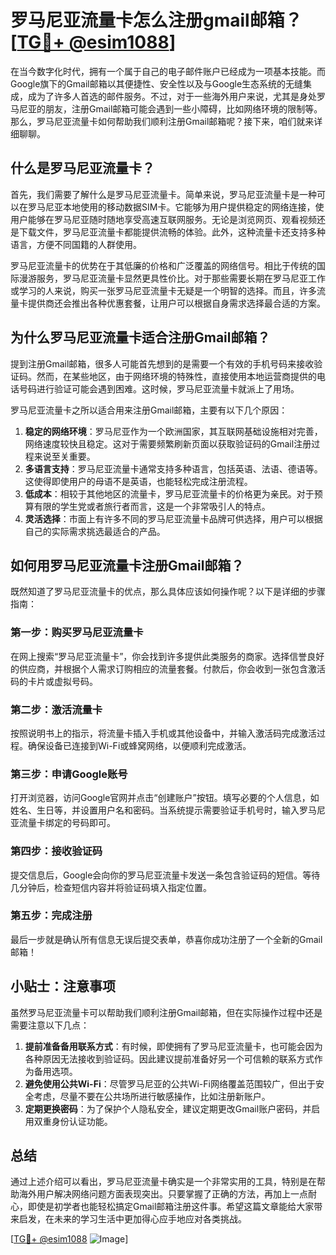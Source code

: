 # 罗马尼亚流量卡怎么注册gmail邮箱？[[TG💪+ @esim1088](https://t.me/s/esim1088)]

在当今数字化时代，拥有一个属于自己的电子邮件账户已经成为一项基本技能。而Google旗下的Gmail邮箱以其便捷性、安全性以及与Google生态系统的无缝集成，成为了许多人首选的邮件服务。不过，对于一些海外用户来说，尤其是身处罗马尼亚的朋友，注册Gmail邮箱可能会遇到一些小障碍，比如网络环境的限制等。那么，罗马尼亚流量卡如何帮助我们顺利注册Gmail邮箱呢？接下来，咱们就来详细聊聊。

## 什么是罗马尼亚流量卡？

首先，我们需要了解什么是罗马尼亚流量卡。简单来说，罗马尼亚流量卡是一种可以在罗马尼亚本地使用的移动数据SIM卡。它能够为用户提供稳定的网络连接，使用户能够在罗马尼亚随时随地享受高速互联网服务。无论是浏览网页、观看视频还是下载文件，罗马尼亚流量卡都能提供流畅的体验。此外，这种流量卡还支持多种语言，方便不同国籍的人群使用。

罗马尼亚流量卡的优势在于其低廉的价格和广泛覆盖的网络信号。相比于传统的国际漫游服务，罗马尼亚流量卡显然更具性价比。对于那些需要长期在罗马尼亚工作或学习的人来说，购买一张罗马尼亚流量卡无疑是一个明智的选择。而且，许多流量卡提供商还会推出各种优惠套餐，让用户可以根据自身需求选择最合适的方案。

## 为什么罗马尼亚流量卡适合注册Gmail邮箱？

提到注册Gmail邮箱，很多人可能首先想到的是需要一个有效的手机号码来接收验证码。然而，在某些地区，由于网络环境的特殊性，直接使用本地运营商提供的电话号码进行验证可能会遇到困难。这时候，罗马尼亚流量卡就派上了用场。

罗马尼亚流量卡之所以适合用来注册Gmail邮箱，主要有以下几个原因：

1. **稳定的网络环境**：罗马尼亚作为一个欧洲国家，其互联网基础设施相对完善，网络速度较快且稳定。这对于需要频繁刷新页面以获取验证码的Gmail注册过程来说至关重要。
2. **多语言支持**：罗马尼亚流量卡通常支持多种语言，包括英语、法语、德语等。这使得即使用户的母语不是英语，也能轻松完成注册流程。
3. **低成本**：相较于其他地区的流量卡，罗马尼亚流量卡的价格更为亲民。对于预算有限的学生党或者旅行者而言，这是一个非常吸引人的特点。
4. **灵活选择**：市面上有许多不同的罗马尼亚流量卡品牌可供选择，用户可以根据自己的实际需求挑选最适合的产品。

## 如何用罗马尼亚流量卡注册Gmail邮箱？

既然知道了罗马尼亚流量卡的优点，那么具体应该如何操作呢？以下是详细的步骤指南：

### 第一步：购买罗马尼亚流量卡

在网上搜索“罗马尼亚流量卡”，你会找到许多提供此类服务的商家。选择信誉良好的供应商，并根据个人需求订购相应的流量套餐。付款后，你会收到一张包含激活码的卡片或虚拟号码。

### 第二步：激活流量卡

按照说明书上的指示，将流量卡插入手机或其他设备中，并输入激活码完成激活过程。确保设备已连接到Wi-Fi或蜂窝网络，以便顺利完成激活。

### 第三步：申请Google账号

打开浏览器，访问Google官网并点击“创建账户”按钮。填写必要的个人信息，如姓名、生日等，并设置用户名和密码。当系统提示需要验证手机号时，输入罗马尼亚流量卡绑定的号码即可。

### 第四步：接收验证码

提交信息后，Google会向你的罗马尼亚流量卡发送一条包含验证码的短信。等待几分钟后，检查短信内容并将验证码填入指定位置。

### 第五步：完成注册

最后一步就是确认所有信息无误后提交表单，恭喜你成功注册了一个全新的Gmail邮箱！

## 小贴士：注意事项

虽然罗马尼亚流量卡可以帮助我们顺利注册Gmail邮箱，但在实际操作过程中还是需要注意以下几点：

1. **提前准备备用联系方式**：有时候，即使拥有了罗马尼亚流量卡，也可能会因为各种原因无法接收到验证码。因此建议提前准备好另一个可信赖的联系方式作为备用选项。
2. **避免使用公共Wi-Fi**：尽管罗马尼亚的公共Wi-Fi网络覆盖范围较广，但出于安全考虑，尽量不要在公共场所进行敏感操作，比如注册新账户。
3. **定期更换密码**：为了保护个人隐私安全，建议定期更改Gmail账户密码，并启用双重身份认证功能。

## 总结

通过上述介绍可以看出，罗马尼亚流量卡确实是一个非常实用的工具，特别是在帮助海外用户解决网络问题方面表现突出。只要掌握了正确的方法，再加上一点耐心，即使是初学者也能轻松搞定Gmail邮箱注册这件事。希望这篇文章能给大家带来启发，在未来的学习生活中更加得心应手地应对各类挑战。

[[TG💪+ @esim1088](https://t.me/s/esim1088) ![Image](https://i.postimg.cc/4NQfJmqS/Snipaste-2025-05-13-00-14-12.png)]
